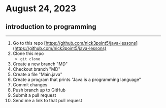 # August 24, 2023

## introduction to programming

---

1. Go to this repo [https://github.com/nick3point5/java-lessons](https://github.com/nick3point5/java-lessons)
2. Clone this repo
   - `git clone`
3. Create a new branch "MD"
4. Checkout branch "MD"
5. Create a file "Main.java"
6. Create a program that prints "Java is a programming language"
7. Commit changes
8. Push branch up to GitHub
9. Submit a pull request
10. Send me a link to that pull request
